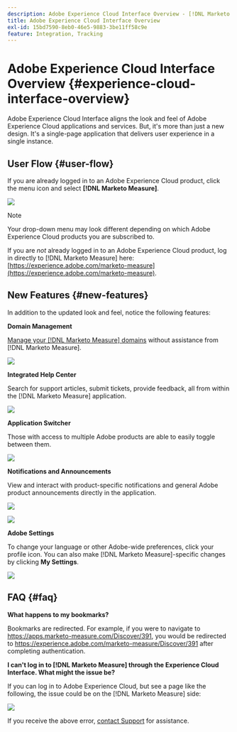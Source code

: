 ```yaml
---
description: Adobe Experience Cloud Interface Overview - [!DNL Marketo Measure]
title: Adobe Experience Cloud Interface Overview
exl-id: 15bd7590-8eb0-46e5-9883-3be11ff58c9e
feature: Integration, Tracking
---
```

# Adobe Experience Cloud Interface Overview {#experience-cloud-interface-overview}

Adobe Experience Cloud Interface aligns the look and feel of Adobe Experience Cloud applications and services. But, it's more than just a new design. It's a single-page application that delivers user experience in a single instance.

## User Flow {#user-flow}

If you are already logged in to an Adobe Experience Cloud product, click the menu icon and select **[!DNL Marketo Measure]**.

   ![](assets/unified-shell-overview-4.png)

>[!NOTE]
>
>Your drop-down menu may look different depending on which Adobe Experience Cloud products you are subscribed to.

If you are _not_ already logged in to an Adobe Experience Cloud product, log in directly to [!DNL Marketo Measure] here: [https://experience.adobe.com/marketo-measure](https://experience.adobe.com/marketo-measure).

## New Features {#new-features}

In addition to the updated look and feel, notice the following features:

**Domain Management**

[Manage your [!DNL Marketo Measure] domains](/help/marketo-measure-and-adobe/domain-management.md) without assistance from [!DNL Marketo Measure].

   ![](assets/unified-shell-overview-5.png)

**Integrated Help Center**

Search for support articles, submit tickets, provide feedback, all from within the [!DNL Marketo Measure] application.

   ![](assets/unified-shell-overview-6.png)

**Application Switcher**

Those with access to multiple Adobe products are able to easily toggle between them.

   ![](assets/unified-shell-overview-7.png)

**Notifications and Announcements**

View and interact with product-specific notifications and general Adobe product announcements directly in the application.

   ![](assets/unified-shell-overview-8.png)

   ![](assets/unified-shell-overview-9.png)

**Adobe Settings**

To change your language or other Adobe-wide preferences, click your profile icon. You can also make [!DNL Marketo Measure]-specific changes by clicking **My Settings**.

   ![](assets/unified-shell-overview-10.png)

## FAQ {#faq}

**What happens to my bookmarks?**

Bookmarks are redirected. For example, if you were to navigate to https://apps.marketo-measure.com/Discover/391, you would be redirected to https://experience.adobe.com/marketo-measure/Discover/391 after completing authentication.

**I can't log in to [!DNL Marketo Measure] through the Experience Cloud Interface. What might the issue be?**

If you can log in to Adobe Experience Cloud, but see a page like the following, the issue could be on the [!DNL Marketo Measure] side:

   ![](assets/unified-shell-overview-11.png)

If you receive the above error, [contact Support](https://nation.marketo.com/t5/support/ct-p/Support) for assistance.
